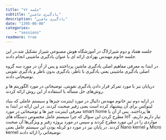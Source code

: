 ```yaml
---
title: "جلسه ۷۲"
subtitle: "یادگیری ماشین"
description: "یادگیری ماشین"
date: "1395-06-06"
categories:
    - "sessions"
readmore: true
---
```

جلسه هفتاد و دوم شیرازلاگ در آموزشگاه هوش مصنوعی شیراز تشکیل شد.در این جلسه خانوم مهندس بهزادی ارائه ای با عنوان یادگیری ماشینی انجام دادند.

در ابتدا به معرفی مفاهیم اصلی یادگیری ماشین پرداختند و پس از آن در مورد سه گروه اصلی یادگیری ماشینی یعنی یادگیری با ناظر، یادگیری بدون ناظر و یادگیری تقویتی توضیحاتی دادند.

درپایان نیز با مورد تمرکز قرار دادن یادگیری تقویتی، توضیحاتی در مورد الگوریتم ها و روش‌های حل مسأله با استفاده از این روش ارائه کردند.

در ارايه دوم نیز خانوم مهندس دانیال در مورد اینترنت چیزها و سیستم عاملی که بنیاد لینوکس برای آن پیشنهاد کرده است یعنی زفیر صحبت کردند. در این ارائه در ابتدا به معرفی اینترنت چیز ها و توضیحاتی در مورد smart home ها پرداختند. پس از آن با مطرح کردن این سؤال که چرا سیستم عامل مخصوص دستگاه های IoT نیاز داریم داریم، مواردی را در این مورد مطرح کردند و سپس در مورد پروژه زفیر و ویژگی‌ها آن صحبت کردند. در پایان نیز در مورد دو کرنله بودن این سیستم عامل یعنی Nano kernel و Micro kernel توضیحاتی را ارائه دادند.

